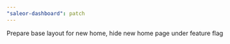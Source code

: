 ```yaml
---
"saleor-dashboard": patch
---
```


Prepare base layout for new home, hide new home page under feature flag
